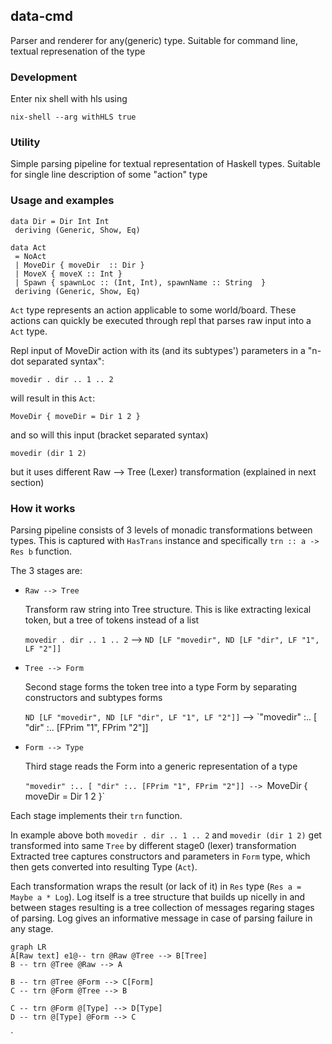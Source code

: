 

## data-cmd
Parser and renderer for any(generic) type. Suitable for command line, textual represenation of the type

### Development

Enter nix shell with hls using
```
nix-shell --arg withHLS true
```

### Utility

Simple parsing pipeline for textual representation of Haskell types. Suitable for single line description of some "action" type

### Usage and examples

```
data Dir = Dir Int Int
 deriving (Generic, Show, Eq)

data Act
 = NoAct
 | MoveDir { moveDir  :: Dir }
 | MoveX { moveX :: Int }
 | Spawn { spawnLoc :: (Int, Int), spawnName :: String  }
 deriving (Generic, Show, Eq)
```

`Act` type represents an action applicable to some world/board.
These actions can quickly be executed through repl that parses raw input into a `Act` type.


Repl input of MoveDir action with its (and its subtypes') parameters in a "n-dot separated syntax":

```
movedir . dir .. 1 .. 2
```
will result in this `Act`:
```
MoveDir { moveDir = Dir 1 2 }
```

and so will this input  (bracket separated syntax)
```
movedir (dir 1 2)
```
but it uses different Raw --> Tree (Lexer) transformation (explained in next section)

### How it works

Parsing pipeline consists of 3 levels of monadic transformations between types. This is captured with `HasTrans` instance and specifically `trn :: a -> Res b` function.

The 3 stages are:
* `Raw --> Tree`

  Transform raw string into Tree structure. This is like extracting lexical token, but a tree of tokens instead of a list

  `movedir . dir .. 1 .. 2` --> `ND [LF "movedir", ND [LF "dir", LF "1", LF "2"]]`

* `Tree --> Form`

  Second stage forms the token tree into a type Form by separating constructors and subtypes forms

  `ND [LF "movedir", ND [LF "dir", LF "1", LF "2"]]` --> `"movedir" :.. [ "dir" :.. [FPrim "1", FPrim "2"]]

* `Form --> Type`

  Third stage reads the Form into a generic representation of a type

  `"movedir" :.. [ "dir" :.. [FPrim "1", FPrim "2"]] --> `MoveDir { moveDir = Dir 1 2 }`

Each stage implements their `trn` function.

In example above both `movedir . dir .. 1 .. 2` and `movedir (dir 1 2)` get transformed into same `Tree` by different stage0 (lexer) transformation
Extracted tree captures constructors and parameters in `Form` type, which then gets converted into resulting Type (`Act`).

Each transformation wraps the result (or lack of it) in `Res` type (`Res a = Maybe a * Log`).
Log itself is a tree structure that builds up nicelly in and between stages resulting is a tree collection of messages regaring stages of parsing.
Log gives an informative message in case of parsing failure in any stage.

```mermaid
graph LR
A[Raw text] e1@-- trn @Raw @Tree --> B[Tree]
B -- trn @Tree @Raw --> A

B -- trn @Tree @Form --> C[Form]
C -- trn @Form @Tree --> B

C -- trn @Form @[Type] --> D[Type]
D -- trn @[Type] @Form --> C
```
`
